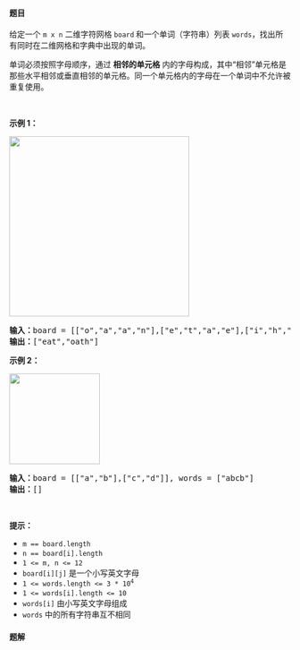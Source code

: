 #### 题目
<p>给定一个 <code>m x n</code> 二维字符网格 <code>board</code><strong> </strong>和一个单词（字符串）列表 <code>words</code>，找出所有同时在二维网格和字典中出现的单词。</p>

<p>单词必须按照字母顺序，通过 <strong>相邻的单元格</strong> 内的字母构成，其中“相邻”单元格是那些水平相邻或垂直相邻的单元格。同一个单元格内的字母在一个单词中不允许被重复使用。</p>

<p> </p>

<p><strong>示例 1：</strong></p>
<img alt="" src="https://assets.leetcode.com/uploads/2020/11/07/search1.jpg" style="width: 322px; height: 322px;" />
<pre>
<strong>输入：</strong>board = [["o","a","a","n"],["e","t","a","e"],["i","h","k","r"],["i","f","l","v"]], words = ["oath","pea","eat","rain"]
<strong>输出：</strong>["eat","oath"]
</pre>

<p><strong>示例 2：</strong></p>
<img alt="" src="https://assets.leetcode.com/uploads/2020/11/07/search2.jpg" style="width: 162px; height: 162px;" />
<pre>
<strong>输入：</strong>board = [["a","b"],["c","d"]], words = ["abcb"]
<strong>输出：</strong>[]
</pre>

<p> </p>

<p><strong>提示：</strong></p>

<ul>
	<li><code>m == board.length</code></li>
	<li><code>n == board[i].length</code></li>
	<li><code>1 <= m, n <= 12</code></li>
	<li><code>board[i][j]</code> 是一个小写英文字母</li>
	<li><code>1 <= words.length <= 3 * 10<sup>4</sup></code></li>
	<li><code>1 <= words[i].length <= 10</code></li>
	<li><code>words[i]</code> 由小写英文字母组成</li>
	<li><code>words</code> 中的所有字符串互不相同</li>
</ul>


 #### 题解